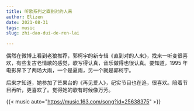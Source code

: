 ```yaml
---
title: 听歌系列之直到对的人来
author: Elizen
date: 2021-08-31
tags: music
slug: zhi-dao-dui-de-ren-lai

---
```


偶然在微博上看到老狼推荐，郭柯宇的新专辑《直到对的人来》，找来一听变很喜欢，有些复古老情歌的感觉，歌写得认真，音乐做得也很认真。要知道，1995 年电影界下了两场大雨，一个是夏雨，另一个就是郭柯宇。

后来才知道，她参加了芒果台的《再见爱人》，纪实节目也在追，很喜欢。陪着节目再听，更喜欢了。觉得她的歌有时候像万芳。
 
 {{< music auto="https://music.163.com/song?id=25638375" >}}